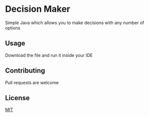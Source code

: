 # Decision Maker

Simple Java which allows you to make decisions with any number of options

## Usage

Download the file and run it inside your IDE

## Contributing

Pull requests are welcome

## License

[MIT](https://choosealicense.com/licenses/mit/)
